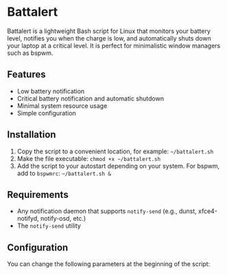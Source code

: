 # Battalert

Battalert is a lightweight Bash script for Linux that monitors your battery level, notifies you when the charge is low, and automatically shuts down your laptop at a critical level. It is perfect for minimalistic window managers such as bspwm.

## Features

- Low battery notification
- Critical battery notification and automatic shutdown
- Minimal system resource usage
- Simple configuration

## Installation

1. Copy the script to a convenient location, for example:
   `~/battalert.sh`
2. Make the file executable:
   `chmod +x ~/battalert.sh`
3. Add the script to your autostart depending on your system. For bspwm, add to `bspwmrc`:
   `~/battalert.sh &`

## Requirements

- Any notification daemon that supports `notify-send` (e.g., dunst, xfce4-notifyd, notify-osd, etc.)
- The `notify-send` utility

## Configuration

You can change the following parameters at the beginning of the script: